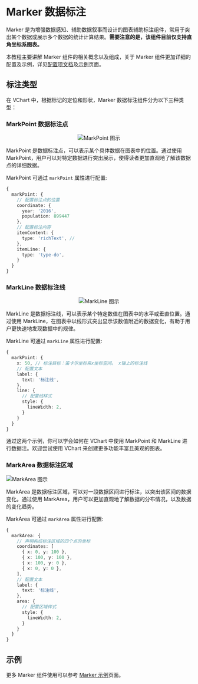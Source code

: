 # Marker 数据标注

Marker 是为增强数据感知、辅助数据叙事而设计的图表辅助标注组件，常用于突出某个数据或展示多个数据的统计计算结果。**需要注意的是，该组件目前仅支持直角坐标系图表。**

本教程主要讲解 Marker 组件的相关概念以及组成，关于 Marker 组件更加详细的配置及示例，详见[配置项文档](../../option)及[示例](../../example)页面。

## 标注类型

在 VChart 中，根据标记的定位和形状，Marker 数据标注组件分为以下三种类型：

### MarkPoint 数据标注点

<div style="text-align: center;">
  <img src="https://lf9-dp-fe-cms-tos.byteorg.com/obj/bit-cloud/0a2e223bdcd7410c08f6a6a1b.png" alt="MarkPoint 图示">
</div>

MarkPoint 是数据标注点，可以表示某个具体数据在图表中的位置。通过使用 MarkPoint，用户可以对特定数据进行突出展示，使得读者更加直观地了解该数据点的详细数据。

MarkPoint 可通过 `markPoint` 属性进行配置:

```ts
{
  markPoint: {
    // 配置标注点的位置
    coordinate: {
      year: '2016',
      population: 899447
    },
    // 配置标注内容
    itemContent: {
      type: 'richText', //
    },
    itemLine: {
      type: 'type-do',
    }
  }
}
```

### MarkLine 数据标注线

<div style="text-align: center;">
  <img src="https://lf9-dp-fe-cms-tos.byteorg.com/obj/bit-cloud/eb08aeafba39ab34c8a08c619.png" alt="MarkLine 图示">
</div>

MarkLine 是数据标注线，可以表示某个特定数值在图表中的水平或垂直位置。通过使用 MarkLine，在图表中以线形式突出显示该数值附近的数据变化，有助于用户更快速地发现数据中的规律。

MarkLine 可通过 `markLine` 属性进行配置:

```ts
{
  markPoint: {
    x: 50, // 标注目标：笛卡尔坐标系x坐标空间。 x轴上的标注线
    // 配置文本
    label: {
      text: '标注线',
    },
    line: {
      // 配置线样式
      style: {
        lineWidth: 2,
      }
    }
  }
}
```

通过这两个示例，你可以学会如何在 VChart 中使用 MarkPoint 和 MarkLine 进行数据注。欢迎尝试使用 VChart 来创建更多功能丰富且美观的图表。

### MarkArea 数据标注区域

![MarkArea 图示](https://lf9-dp-fe-cms-tos.byteorg.com/obj/bit-cloud/48c337ece11d289fc4644a21c.png)

MarkArea 是数据标注区域，可以对一段数据区间进行标注，以突出该区间的数据变化。通过使用 MarkArea，用户可以更加直观地了解数据的分布情况，以及数据的变化趋势。

MarkArea 可通过 `markArea` 属性进行配置:

```ts
{
  markArea: {
    // 声明构成标注区域的四个点的坐标
    coordinates: [
      { x: 0, y: 100 },
      { x: 100, y: 100 },
      { x: 100, y: 0 },
      { x: 0, y: 0 },
    ],
    // 配置文本
    label: {
      text: '标注线',
    },
    area: {
      // 配置区域样式
      style: {
        lineWidth: 2,
      }
    }
  }
}
```

## 示例

更多 Marker 组件使用可以参考 [Marker 示例](../../example)页面。
